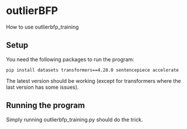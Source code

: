 # outlierBFP
How to use outlierbfp_training
## Setup
You need the following packages to run the program: 

``pip install datasets transformers==4.28.0 sentencepiece accelerate``

The latest version should be working (except for transformers where the last version has some issues).

## Running the program
Simply running outlierbfp_training.py should do the trick.